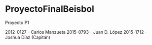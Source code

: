 # ProyectoFinalBeisbol
Proyecto P1

2012-0127 - Carlos Manzueta
2015-0793 - Juan D. López
2015-1712 - Joshua Díaz (Capitán)
